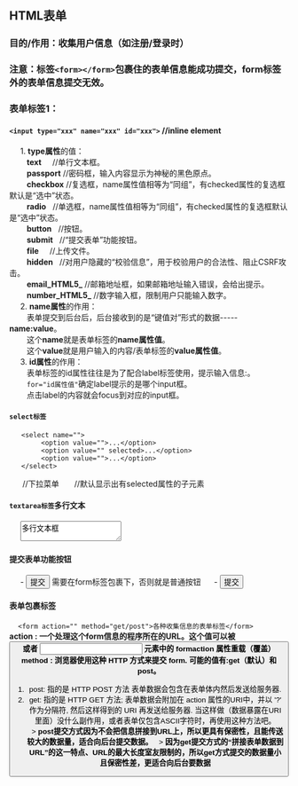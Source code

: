 ## HTML表单
### 目的/作用：收集用户信息（如注册/登录时）
### 注意：标签`<form></form>`包裹住的表单信息能成功提交，form标签外的表单信息提交无效。
### 表单标签1：
   #### `<input type="xxx" name="xxx" id="xxx">` //inline element<br/>
      1. **type属性**的值：
         <br/>
         **text**     //单行文本框。<br/>
         **passport** //密码框，输入内容显示为神秘的黑色原点。<br/>
         **checkbox** //复选框，name属性值相等为“同组”，有checked属性的复选框默认是“选中”状态。<br/>
         **radio**    //单选框，name属性值相等为“同组”，有checked属性的复选框默认是“选中”状态。<br/>
         **button**   //按钮。<br/>
         **submit**   //“提交表单”功能按钮。<br/>
         **file**     //上传文件。<br/>
         **hidden**   //对用户隐藏的“校验信息”，用于校验用户的合法性、阻止CSRF攻击。<br/>
         **email_HTML5_**  //邮箱地址框，如果邮箱地址输入错误，会给出提示。<br/>
         **number_HTML5_**  //数字输入框，限制用户只能输入数字。<br/>
      2. **name属性**的作用：<br/>
         表单提交到后台后，后台接收到的是“键值对”形式的数据-----**name:value**。 <br/>
         这个**name**就是表单标签的**name属性值**。 <br/>
         这个**value**就是用户输入的内容/表单标签的**value属性值**。 <br/>
      3. **id属性**的作用：<br/>
         表单标签的id属性往往是为了配合label标签使用，<label for="id属性值">提示输入信息:</label>。<br/>
         `for="id属性值"`确定label提示的是哪个input框。<br/>
         点击label的内容就会focus到对应的input框。<br/>
#### `select标签 `<br/>
       <select name="">
            <option value="">...</option>
            <option value="" selected>...</option>
            <option value="">...</option>
       </select>
       //下拉菜单
       //默认显示出有selected属性的子元素<br/>
#### `textarea标签`多行文本
      <textarea name="" cols="" rows="">多行文本框</textarea>
#### 提交表单功能按钮
      - <button>提交</button> 需要在form标签包裹下，否则就是普通按钮
      - <input type="submit" value="提交">
#### 表单包裹标签
     `<form action="" method="get/post">各种收集信息的表单标签</form>`
     <br/>
     **action : 
一个处理这个form信息的程序所在的URL。这个值可以被 <button> 或者 <input> 元素中的 formaction 属性重载（覆盖）**
   <br/>
   **method : 
浏览器使用这种 HTTP 方式来提交 form. 可能的值有:get（默认）和post。**
   <br/>
1. post: 指的是 HTTP POST 方法  表单数据会包含在表单体内然后发送给服务器.
2. get: 指的是 HTTP GET 方法; 表单数据会附加在 action 属性的URI中，并以 '?' 作为分隔符, 然后这样得到的 URI 再发送给服务器. 当这样做（数据暴露在URI里面）没什么副作用，或者表单仅包含ASCII字符时，再使用这种方法吧。
   <br/>
   > **post提交方式因为不会把信息拼接到URL上，所以更具有保密性，且能传送较大的数据量，适合向后台提交数据。**
   > **因为get提交方式的“拼接表单数据到URL”的这一特点、URL的最大长度室友限制的，所以get方式提交的数据量小且保密性差，更适合向后台要数据**

